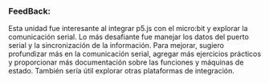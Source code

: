 ### FeedBack:
Esta unidad fue interesante al integrar p5.js con el micro\:bit y explorar la comunicación serial. Lo más desafiante fue manejar los datos del puerto serial y la sincronización de la información. Para mejorar, sugiero profundizar más en la comunicación serial, agregar más ejercicios prácticos y proporcionar más documentación sobre las funciones y máquinas de estado. También sería útil explorar otras plataformas de integración.
